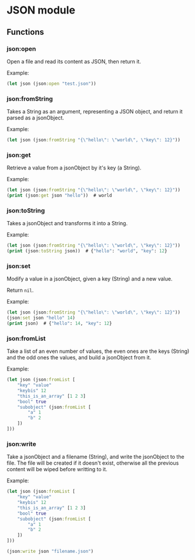 # JSON module

## Functions

### json:open

Open a file and read its content as JSON, then return it.

Example:

```clojure
(let json (json:open "test.json"))
```

### json:fromString

Takes a String as an argument, representing a JSON object, and return it parsed as a jsonObject.

Example:
```clojure
(let json (json:fromString "{\"hello\": \"world\", \"key\": 12}"))
```

### json:get

Retrieve a value from a jsonObject by it's key (a String).

Example:

```clojure
(let json (json:fromString "{\"hello\": \"world\", \"key\": 12}"))
(print (json:get json "hello"))  # world
```

### json:toString

Takes a jsonObject and transforms it into a String.

Example:

```clojure
(let json (json:fromString "{\"hello\": \"world\", \"key\": 12}"))
(print (json:toString json))  # {"hello": "world", "key": 12}
```

### json:set

Modify a value in a jsonObject, given a key (String) and a new value.

Return `nil`.

Example:

```clojure
(let json (json:fromString "{\"hello\": \"world\", \"key\": 12}"))
(json:set json "hello" 14)
(print json)  # {"hello": 14, "key": 12}
```

### json:fromList

Take a list of an even number of values, the even ones are the keys (String) and the odd ones the values, and build a jsonObject from it.

Example:

```clojure
(let json (json:fromList [
    "key" "value"
    "keybis" 12
    "this_is_an_array" [1 2 3]
    "bool" true
    "subobject" (json:fromList [
        "a" 1
        "b" 2
    ])
]))
```

### json:write

Take a jsonObject and a filename (String), and write the jsonObject to the file. The file will be created if it doesn't exist, otherwise all the previous content will be wiped before writting to it.

Example:

```clojure
(let json (json:fromList [
    "key" "value"
    "keybis" 12
    "this_is_an_array" [1 2 3]
    "bool" true
    "subobject" (json:fromList [
        "a" 1
        "b" 2
    ])
]))

(json:write json "filename.json")
```